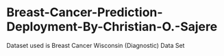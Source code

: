 # Breast-Cancer-Prediction-Deployment-By-Christian-O.-Sajere
Dataset used is Breast Cancer Wisconsin (Diagnostic) Data Set 

